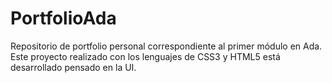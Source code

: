 # PortfolioAda
Repositorio de portfolio personal correspondiente al primer módulo en Ada.
Este proyecto realizado con los lenguajes de CSS3 y HTML5 está desarrollado pensado en la UI.
